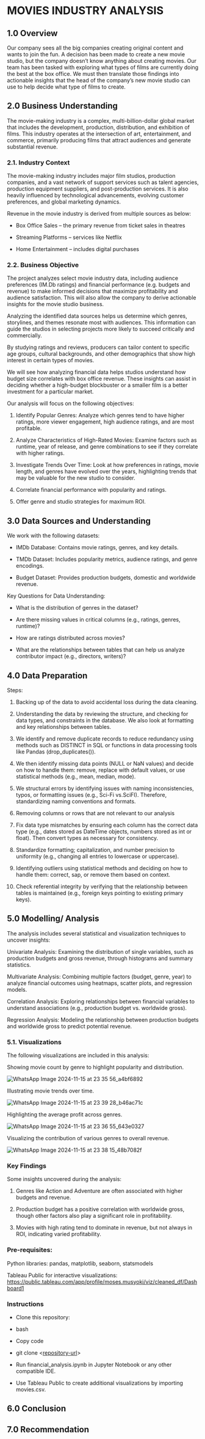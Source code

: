# MOVIES INDUSTRY ANALYSIS
## 1.0	Overview
Our company sees all the big companies creating original content and wants to join the fun. A decision has been made to create a new movie studio, but the company doesn’t know anything about creating movies. Our team has been tasked with exploring what types of films are currently doing the best at the box office. We must then translate those findings into actionable insights that the head of the company’s new movie studio can use to help decide what type of films to create.

## 2.0	Business Understanding
The movie-making industry is a complex, multi-billion-dollar global market that includes the development, production, distribution, and exhibition of films. This industry operates at the intersection of art, entertainment, and commerce, primarily producing films that attract audiences and generate substantial revenue.
### 2.1. Industry Context
The movie-making industry includes major film studios, production companies, and a vast network of support services such as talent agencies, production equipment suppliers, and post-production services. It is also heavily influenced by technological advancements, evolving customer preferences, and global marketing dynamics.

Revenue in the movie industry is derived from multiple sources as below:

- Box Office Sales – the primary revenue from ticket sales in theatres
  
- Streaming Platforms – services like Netflix
  
- Home Entertainment – includes digital purchases

### 2.2. Business Objective
The project analyzes select movie industry data, including audience preferences (IM.Db ratings) and financial performance (e.g. budgets and revenue) to make informed decisions that maximize profitability and audience satisfaction. This will also allow the company to derive actionable insights for the movie studio business.

Analyzing the identified data sources helps us determine which genres, storylines, and themes resonate most with audiences. This information can guide the studios in selecting projects more likely to succeed critically and commercially.

By studying ratings and reviews, producers can tailor content to specific age groups, cultural backgrounds, and other demographics that show high interest in certain types of movies.

We will see how analyzing financial data helps studios understand how budget size correlates with box office revenue. These insights can assist in deciding whether a high-budget blockbuster or a smaller film is a better investment for a particular market.

Our analysis will focus on the following objectives:

  1.	Identify Popular Genres: Analyze which genres tend to have higher ratings, more viewer engagement, high audience ratings, and are most profitable.

  2.	Analyze Characteristics of High-Rated Movies: Examine factors such as runtime, year of release, and genre combinations to see if they correlate with higher ratings.

  3.	Investigate Trends Over Time: Look at how preferences in ratings, movie length, and genres have evolved over the years, highlighting trends that may be valuable for         the new studio to consider.

  4.	Correlate financial performance with popularity and ratings.

  5.	Offer genre and studio strategies for maximum ROI.

## 3.0	Data Sources and Understanding
We work with the following datasets:

 - IMDb Database: Contains movie ratings, genres, and key details.

 - TMDb Dataset: Includes popularity metrics, audience ratings, and genre encodings.

 - Budget Dataset: Provides production budgets, domestic and worldwide revenue.

Key Questions for Data Understanding:

 - What is the distribution of genres in the dataset?

 - Are there missing values in critical columns (e.g., ratings, genres, runtime)?

 - How are ratings distributed across movies?

 - What are the relationships between tables that can help us analyze contributor impact (e.g., directors, writers)?

## 4.0	Data Preparation
Steps:
  1.	Backing up of the data to avoid accidental loss during the data cleaning.
  
  2.	Understanding the data by reviewing the structure, and checking for data types, and constraints in the database. We also look at formatting and key relationships between tables.

  3.	We identify and remove duplicate records to reduce redundancy using methods such as DISTINCT in SQL or functions in data processing tools like Pandas (drop_duplicates()).

  4.	We then identify missing data points (NULL or NaN values) and decide on how to handle them: remove, replace with default values, or use statistical methods (e.g., mean, median, mode).
 
  5.	We structural errors by identifying issues with naming inconsistencies, typos, or formatting issues (e.g., Sci-Fi vs.SciFI). Therefore, standardizing naming conventions and formats.

  6.	Removing columns or rows that are not relevant to our analysis

  7.	Fix data type mismatches by ensuring each column has the correct data type (e.g., dates stored as DateTime objects, numbers stored as int or float). Then convert   types as necessary for consistency.

  8.	Standardize formatting; capitalization, and number precision to uniformity (e.g., changing all entries to lowercase or uppercase).

  9.	Identifying outliers using statistical methods and deciding on how to handle them: correct, sap, or remove them based on context.
 
  10.	Check referential integrity by verifying that the relationship between tables is maintained (e.g., foreign keys pointing to existing primary keys).

## 5.0	Modelling/ Analysis

The analysis includes several statistical and visualization techniques to uncover insights:

Univariate Analysis: Examining the distribution of single variables, such as production budgets and gross revenue, through histograms and summary statistics.

Multivariate Analysis: Combining multiple factors (budget, genre, year) to analyze financial outcomes using heatmaps, scatter plots, and regression models.

Correlation Analysis: Exploring relationships between financial variables to understand associations (e.g., production budget vs. worldwide gross).

Regression Analysis: Modeling the relationship between production budgets and worldwide gross to predict potential revenue.

### 5.1. Visualizations
The following visualizations are included in this analysis:

Showing movie count by genre to highlight popularity and distribution.

![WhatsApp Image 2024-11-15 at 23 35 56_a4bf6892](https://github.com/user-attachments/assets/751ad0ee-de9c-4ec2-a6b9-88814c780e58)

Illustrating movie trends over time.

![WhatsApp Image 2024-11-15 at 23 39 28_b46ac71c](https://github.com/user-attachments/assets/5c55cb69-4e28-4e8a-b901-679f62f09293)

Highlighting the average profit across genres.

![WhatsApp Image 2024-11-15 at 23 36 55_643e0327](https://github.com/user-attachments/assets/9c808ad0-3c8d-4a1a-80aa-6df4c0258517)

Visualizing the contribution of various genres to overall revenue.

![WhatsApp Image 2024-11-15 at 23 38 15_48b7082f](https://github.com/user-attachments/assets/5c45a68f-7153-4e43-bede-00e707192fb4)

### Key Findings

Some insights uncovered during the analysis:

1. Genres like Action and Adventure are often associated with higher budgets and revenue.

2. Production budget has a positive correlation with worldwide gross, though other factors also play a significant role in profitability.

3. Movies with high rating tend to dominate in revenue, but not always in ROI, indicating varied profitability.

### Pre-requisites:

Python libraries: pandas, matplotlib, seaborn, statsmodels

Tableau Public for interactive visualizations: https://public.tableau.com/app/profile/moses.musyoki/viz/cleaned_df/Dashboard1

### Instructions

- Clone this repository:

- bash

- Copy code

- git clone <[repository-url](https://github.com/Otim135/group3-phase2-project/tree/main)>

- Run financial_analysis.ipynb in Jupyter Notebook or any other compatible IDE.

- Use Tableau Public to create additional visualizations by importing movies.csv.

## 6.0 Conclusion

## 7.0 Recommendation

